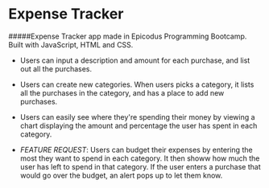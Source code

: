 Expense Tracker
===============

#####Expense Tracker app made in Epicodus Programming Bootcamp. Built with JavaScript, HTML and CSS.

* Users can input a description and amount for each purchase, and list out all the purchases.
* Users can create new categories. When users picks a category, it lists all the purchases in the category, and has a place to add new purchases.
* Users can easily see where they're spending their money by viewing a chart displaying the amount and percentage the user has spent in each category.

* *FEATURE REQUEST*: Users can budget their expenses by entering the most they want to spend in each category. It then showw how much the user has left to spend in that category. 
If the user enters a purchase that would go over the budget, an alert pops up to let them know.
